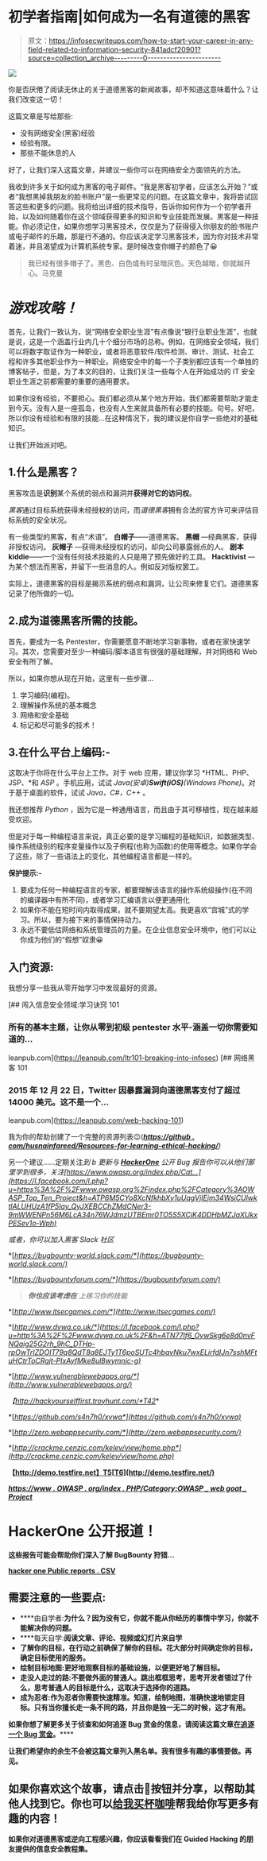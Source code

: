 # 初学者指南|如何成为一名有道德的黑客

> 原文：<https://infosecwriteups.com/how-to-start-your-career-in-any-field-related-to-information-security-841adcf20901?source=collection_archive---------0----------------------->

![](img/2940065c36f03f45c1174ea426211417.png)

你是否厌倦了阅读无休止的关于道德黑客的新闻故事，却不知道这意味着什么？让我们改变这一切！

这篇文章是写给那些:

*   没有网络安全(黑客)经验
*   经验有限。
*   那些不能休息的人

好了，让我们深入这篇文章，并建议一些你可以在网络安全方面领先的方法。

我收到许多关于如何成为黑客的电子邮件。“我是黑客初学者，应该怎么开始？”或者“我想黑掉我朋友的脸书账户”是一些更常见的问题。在这篇文章中，我将尝试回答这些和更多的问题。我将给出详细的技术指导，告诉你如何作为一个初学者开始，以及如何随着你在这个领域获得更多的知识和专业技能而发展。黑客是一种技能。你必须记住，如果你想学习黑客技术，仅仅是为了获得侵入你朋友的脸书账户或电子邮件的乐趣，那是行不通的。你应该决定学习黑客技术，因为你对技术非常着迷，并且渴望成为计算机系统专家。是时候改变你帽子的颜色了😀

> 我已经有很多帽子了。黑色、白色或有时呈暗灰色。天色越暗，你就越开心。马克曼

# ***游戏攻略！***

首先，让我们一致认为，说“网络安全职业生涯”有点像说“银行业职业生涯”，也就是说，这是一个涵盖行业内几十个细分市场的总称。例如，在网络安全领域，我们可以将数字取证作为一种职业，或者将恶意软件/软件检测、审计、测试、社会工程和许多其他职业作为一种职业。网络安全中的每一个子类别都应该有一个单独的博客帖子，但是，为了本文的目的，让我们关注一些每个人在开始成功的 IT 安全职业生涯之前都需要的重要的通用要求。

如果你没有经验，不要担心。我们都必须从某个地方开始，我们都需要帮助才能走到今天。没有人是一座孤岛，也没有人生来就具备所有必要的技能。句号。好吧，所以你没有经验和有限的技能…在这种情况下，我的建议是你自学一些绝对的基础知识。

让我们开始派对吧。

## 1.什么是黑客？

黑客攻击是**识别**某个系统的弱点和漏洞并**获得对它的访问权**。

*黑客*通过目标系统获得未经授权的访问，而*道德黑客*拥有合法的官方许可来评估目标系统的安全状况。

有一些类型的黑客，有点“术语”。
**白帽子**——道德黑客。
**黑帽** —经典黑客，获得非授权访问。
**灰帽子** —获得未经授权的访问，却向公司暴露弱点的人。
**剧本 kiddie**——一个没有任何技术技能的人只是用了预先做好的工具。
**Hacktivist** —为某个想法而黑客，并留下一些消息的人。例如反对版权罢工。

实际上，道德黑客的目标是揭示系统的弱点和漏洞，让公司来修复它们。道德黑客记录了他所做的一切。

## 2.成为道德黑客所需的技能。

首先，要成为一名 Pentester，你需要愿意不断地学习新事物，或者在家快速学习。其次，您需要对至少一种编码/脚本语言有很强的基础理解，并对网络和 Web 安全有所了解。

所以，如果你想从现在开始，这里有一些步骤…

1.  学习编码(编程)。
2.  理解操作系统的基本概念
3.  网络和安全基础
4.  标记和尽可能多的技术！

## 3.在什么平台上编码:-

这取决于你将在什么平台上工作。对于 web 应用，建议你学习 *HTML、PHP、JSP、*和 *ASP* 。手机应用，试试 *Java(安卓)**Swift(iOS)**(Windows Phone)*。对于基于桌面的软件，试试 *Java，C#，C++* 。

我还想推荐 *Python* ，因为它是一种通用语言，而且由于其可移植性，现在越来越受欢迎。

但是对于每一种编程语言来说，真正必要的是学习编程的基础知识，如数据类型、操作系统级别的程序变量操作以及子例程(也称为函数)的使用等概念。如果你学会了这些，除了一些语法上的变化，其他编程语言都是一样的。

**保护提示:-**

1.  要成为任何一种编程语言的专家，都要理解该语言的操作系统级操作(在不同的编译器中有所不同)，或者学习汇编语言以便更通用化
2.  如果你不能在短时间内取得成果，就不要期望太高。我更喜欢“宫城”式的学习。所以，要为接下来的事情保持动力。
3.  永远不要低估网络和系统管理员的力量。在企业信息安全环境中，他们可以让你成为他们的“假想”奴隶😀

## 入门资源:

我想分享一些我从零开始学习中发现最好的资源。

[](https://leanpub.com/ltr101-breaking-into-infosec) [## 闯入信息安全领域:学习诀窍 101

### 所有的基本主题，让你从零到初级 pentester 水平-涵盖一切你需要知道的…

leanpub.com](https://leanpub.com/ltr101-breaking-into-infosec) [](https://leanpub.com/web-hacking-101) [## 网络黑客 101

### 2015 年 12 月 22 日，Twitter 因暴露漏洞向道德黑客支付了超过 14000 美元。这不是一个…

leanpub.com](https://leanpub.com/web-hacking-101) 

我为你的帮助创建了一个完整的资源列表😉([***https://github . com/husnainfareed/Resources-for-learning-ethical-hacking/***](https://github.com/hussnainfareed007/Resources-for-learning-ethical-hacking/)*)*

另一个建议……定期关注[](http://h1.nobbd.de/)*到 b 更新与 [**HackerOne**](https://hackerone.com/) 公开 Bug 报告你可以从他们那里学到很多，关注[https://www.owasp.org/index.php/Cat…](https://l.facebook.com/l.php?u=https%3A%2F%2Fwww.owasp.org%2Findex.php%2FCategory%3AOWASP_Top_Ten_Project&h=ATP6M5CYo8XcNfkhbXy1uUqgVjIEjm34WsiCUlwktlALUHUzA1fP5Iay_QyJXEBCChZMdCNer3-9mWWENPn56M6LcA34n76WJdmzUTBEmr0TO5S5XCjK4DDHbMZJaXUkxPESev1o-Wph)*

*或者，你可以加入黑客 Slack 社区*

*[*https://bugbounty-world.slack.com/*](https://bugbounty-world.slack.com/)*

*[*https://bugbountyforum.com/*](https://bugbountyforum.com/)*

> ****你也应该考虑在*** 上练习你的技能*

*[*http://www.itsecgames.com/*](http://www.itsecgames.com/)*

*[*http://www.dvwa.co.uk/*](https://l.facebook.com/l.php?u=http%3A%2F%2Fwww.dvwa.co.uk%2F&h=ATN77lf6_OywSkg6e8d0nvFNQaig25G2rh_9hC_DTHp-rpOwTrIZDOIT79q8QdT8a8EJTy1T6poSUTc4hbqvNku7wxELirfdIJn7sshMFtuHCtrToCRgjt-PIxAyfMke8ul8wymnjc-g)*

*[*http://www.vulnerablewebapps.org/*](http://www.vulnerablewebapps.org/)*

*【http://hackyourselffirst.troyhunt.com/*T42**

*[*https://github.com/s4n7h0/xvwa*](https://github.com/s4n7h0/xvwa)*

*[*http://zero.webappsecurity.com/*](http://zero.webappsecurity.com/)*

*[*http://crackme.cenzic.com/kelev/view/home.php*](http://crackme.cenzic.com/kelev/view/home.php)*

**【http://demo.testfire.net】T5[T6](http://demo.testfire.net/)**

**[*https://www . OWASP . org/index . PHP/Category:OWASP _ web goat _ Project*](https://www.owasp.org/index.php/Category:OWASP_WebGoat_Project)**

# **HackerOne 公开报道！**

**这些报告可能会帮助你们深入了解 BugBounty 狩猎...**

**[**hacker one Public reports . CSV**](https://github.com/upgoingstar/hackerone_public_reports/blob/master/HackeronPublicReports.csv)**

## **需要注意的一些要点:**

*   ****由自学者:**为什么？因为没有它，你就不能从你经历的事情中学习，你就不能解决你的问题。**
*   ****每天自学:**阅读文章、评论、视频或幻灯片来自学**
*   **了解你的目标，在行动之前确保了解你的目标。花大部分时间确定你的目标，确定目标使用的服务。**
*   **绘制目标地图:更好地观察目标的基础设施，以便更好地了解目标。**
*   **走没人走过的路:不要做外面的普通人。跳出框框思考，思考开发者错过了什么，思考普通人的目标是什么，这取决于选择你的道路。**
*   ****成为忍者**:作为忍者你需要快速精准。知道，绘制地图，准确快速地锁定目标。只有当你擅长走一条不同的路，并且你是独一无二的时候，这才有用。**

**如果你想了解更多关于侦查和如何追逐 Bug 赏金的信息，请阅读这篇文章**[**在追逐一个 Bug 赏金**](https://medium.com/secjuice/guide-to-basic-recon-bug-bounties-recon-728c5242a115)**。******

******让我们希望你的余生不会被这篇文章列入黑名单。我有很多有趣的事情要做。再见。******

## ******如果你喜欢这个故事，请点击👏按钮并分享，以帮助其他人找到它。你也可以[给我买杯咖啡](https://www.buymeacoffee.com/hussnainfareed)帮我给你写更多有趣的内容！******

******如果你对道德黑客或逆向工程感兴趣，你应该看看我们在 Guided Hacking 的朋友提供的信息安全教程集。******